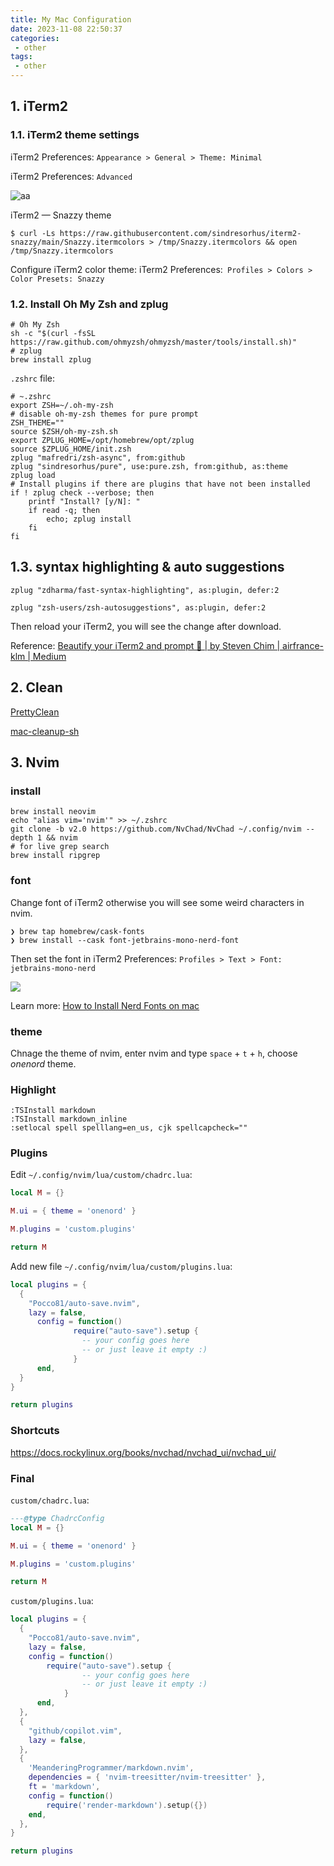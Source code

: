 ```yaml
---
title: My Mac Configuration
date: 2023-11-08 22:50:37
categories:
 - other
tags:
 - other
---
```


## 1. iTerm2

### 1.1. iTerm2 theme settings

iTerm2 Preferences: `Appearance > General > Theme: Minimal`

iTerm2 Preferences: `Advanced`

![aa](/008-my-mac-config/aa.png)

iTerm2 — Snazzy theme

```shell
$ curl -Ls https://raw.githubusercontent.com/sindresorhus/iterm2-snazzy/main/Snazzy.itermcolors > /tmp/Snazzy.itermcolors && open /tmp/Snazzy.itermcolors
```

Configure iTerm2 color theme: iTerm2 Preferences:` Profiles > Colors > Color Presets: Snazzy`

### 1.2. Install Oh My Zsh and zplug

```shell
# Oh My Zsh
sh -c "$(curl -fsSL https://raw.github.com/ohmyzsh/ohmyzsh/master/tools/install.sh)"
# zplug
brew install zplug
```

`.zshrc` file:

```
# ~.zshrc
export ZSH=~/.oh-my-zsh
# disable oh-my-zsh themes for pure prompt
ZSH_THEME=""
source $ZSH/oh-my-zsh.sh
export ZPLUG_HOME=/opt/homebrew/opt/zplug
source $ZPLUG_HOME/init.zsh
zplug "mafredri/zsh-async", from:github
zplug "sindresorhus/pure", use:pure.zsh, from:github, as:theme
zplug load
# Install plugins if there are plugins that have not been installed
if ! zplug check --verbose; then
    printf "Install? [y/N]: "
    if read -q; then
        echo; zplug install
    fi
fi
```

## 1.3. syntax highlighting & auto suggestions

```shell
zplug "zdharma/fast-syntax-highlighting", as:plugin, defer:2

zplug "zsh-users/zsh-autosuggestions", as:plugin, defer:2
```

Then reload your iTerm2, you will see the change after download.

Reference: [Beautify your iTerm2 and prompt 💋 | by Steven Chim | airfrance-klm | Medium](https://medium.com/airfrance-klm/beautify-your-iterm2-and-prompt-40f148761a49)

## 2. Clean 

[PrettyClean](https://www.prettyclean.cc/zh)

[mac-cleanup-sh](https://github.com/mac-cleanup/mac-cleanup-sh) 

## 3. Nvim

### install

```shell
brew install neovim
echo "alias vim='nvim'" >> ~/.zshrc
git clone -b v2.0 https://github.com/NvChad/NvChad ~/.config/nvim --depth 1 && nvim
# for live grep search
brew install ripgrep
```

### font

Change font of iTerm2 otherwise you will see some weird characters in nvim.

```shell
❯ brew tap homebrew/cask-fonts
❯ brew install --cask font-jetbrains-mono-nerd-font
```

Then set the font in iTerm2 Preferences: `Profiles > Text > Font: jetbrains-mono-nerd`

![](https://pub-2a6758f3b2d64ef5bb71ba1601101d35.r2.dev/blogs/2024/04/91da077a280e806eb70e5fdc26b4a8ed.jpg)

Learn more: [How to Install Nerd Fonts on mac](https://www.geekbits.io/how-to-install-nerd-fonts-on-mac/)

### theme

Chnage the theme of nvim, enter nvim and type `space` + `t` + `h`, choose *onenord* theme.

### Highlight

```shell
:TSInstall markdown
:TSInstall markdown_inline
:setlocal spell spelllang=en_us, cjk spellcapcheck=""
```

### Plugins

Edit `~/.config/nvim/lua/custom/chadrc.lua`:

```lua
local M = {}

M.ui = { theme = 'onenord' }

M.plugins = 'custom.plugins'

return M
```

Add new file `~/.config/nvim/lua/custom/plugins.lua`:

```lua
local plugins = {
  {
    "Pocco81/auto-save.nvim",
    lazy = false,
	  config = function()
		      require("auto-save").setup {
			    -- your config goes here
			    -- or just leave it empty :)
		      }
	  end,
  }
}

return plugins
```

### Shortcuts

https://docs.rockylinux.org/books/nvchad/nvchad_ui/nvchad_ui/

### Final

`custom/chadrc.lua`:
```lua
---@type ChadrcConfig
local M = {}

M.ui = { theme = 'onenord' }

M.plugins = 'custom.plugins'

return M
```

`custom/plugins.lua`:
```lua
local plugins = {
  {
    "Pocco81/auto-save.nvim",
    lazy = false,
    config = function()
        require("auto-save").setup {
			    -- your config goes here
			    -- or just leave it empty :)
		    }
	  end,
  },
  {
    "github/copilot.vim",
    lazy = false,
  },
  {
    'MeanderingProgrammer/markdown.nvim',
    dependencies = { 'nvim-treesitter/nvim-treesitter' },
    ft = 'markdown',
    config = function()
        require('render-markdown').setup({})
    end,
  },
}

return plugins
```
